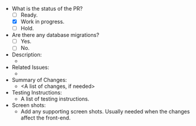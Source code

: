 - What is the status of the PR?
    - [ ] Ready.
    - [X] Work in progress.
    - [ ] Hold.
- Are there any database migrations?
    - [ ] Yes.
    - [ ] No.
- Description:
    - <Description here>
- Related Issues:
    - <List related issues here>
- Summary of Changes:
    - <A list of changes, if needed>
- Testing Instructions:
    - A list of testing instructions.
- Screen shots:
    - Add any supporting screen shots. Usually needed when the changes affect the front-end.
